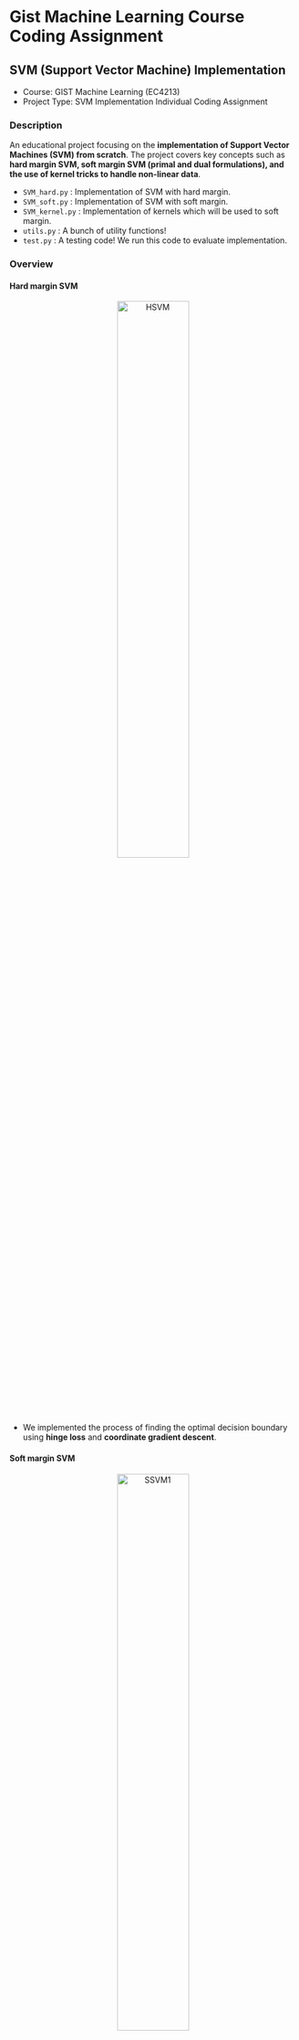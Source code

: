 # Gist Machine Learning Course Coding Assignment
## SVM (Support Vector Machine) Implementation

- Course: GIST Machine Learning (EC4213)
- Project Type: SVM Implementation Individual Coding Assignment 

### Description
An educational project focusing on the **implementation of Support Vector Machines (SVM) from scratch**. 
The project covers key concepts such as **hard margin SVM, soft margin SVM (primal and dual formulations), and the use of kernel tricks to handle non-linear data**.

- `SVM_hard.py` : Implementation of SVM with hard margin.
- `SVM_soft.py` : Implementation of SVM with soft margin.
- `SVM_kernel.py` : Implementation of kernels which will be used to soft margin.
- `utils.py` : A bunch of utility functions!
- `test.py` : A testing code! We run this code to evaluate implementation.

### Overview 

#### Hard margin SVM

<p align="center">
<img width="50%" alt="HSVM" src="https://github.com/user-attachments/assets/f82fc6ca-febe-4af0-b48f-69686a3d9eb0" />
</p>  

- We implemented the process of finding the optimal decision boundary using **hinge loss** and **coordinate gradient descent**.

#### Soft margin SVM 

<p align="center">
<img width="50%" alt="SSVM1" src="https://github.com/user-attachments/assets/d77da26f-df0a-4502-817b-031311ecbf22" />
</p>  
<p align="center">
<img width="50%" alt="SSVM2" src="https://github.com/user-attachments/assets/83738b1a-5dc2-4126-b03c-2ec418b15f65" />
</p>  

- We can find a decision boundary of two classes by solving dual problem. Slack variables allow misclassification.

#### Kernel Tricks 

<p align="center">
<img width="50%" alt="KSVM" src="https://github.com/user-attachments/assets/04392223-fb9e-4937-8757-cd6791424232" />
</p>

- We implemented various kernel filters to SVM to compare their performance. 

